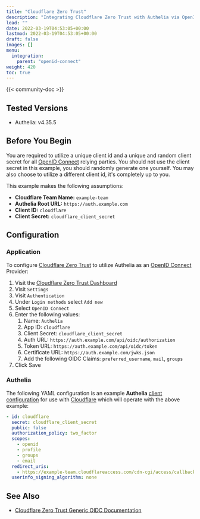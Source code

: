 ```yaml
---
title: "Cloudflare Zero Trust"
description: "Integrating Cloudflare Zero Trust with Authelia via OpenID Connect."
lead: ""
date: 2022-03-19T04:53:05+00:00
lastmod: 2022-03-19T04:53:05+00:00
draft: false
images: []
menu:
  integration:
    parent: "openid-connect"
weight: 420
toc: true
---
```


{{< community-doc >}}

## Tested Versions

- Authelia: v4.35.5

## Before You Begin

You are required to utilize a unique client id and a unique and random client secret for all [OpenID Connect] relying
parties. You should not use the client secret in this example, you should randomly generate one yourself. You may also
choose to utilize a different client id, it's completely up to you.

This example makes the following assumptions:

- **Cloudflare Team Name:** `example-team`
- **Authelia Root URL:** `https://auth.example.com`
- **Client ID:** `cloudflare`
- **Client Secret:** `cloudflare_client_secret`

## Configuration

### Application

To configure [Cloudflare Zero Trust] to utilize Authelia as an [OpenID Connect] Provider:

1. Visit the [Cloudflare Zero Trust Dashboard](https://dash.teams.cloudflare.com)
2. Visit `Settings`
3. Visit `Authentication`
4. Under `Login nethods` select `Add new`
5. Select `OpenID Connect`
6. Enter the following values:
   1. Name: `Authelia`
   2. App ID: `cloudflare`
   3. Client Secret: `cloudflare_client_secret`
   4. Auth URL: `https://auth.example.com/api/oidc/authorization`
   5. Token URL: `https://auth.example.com/api/oidc/token`
   6. Certificate URL: `https://auth.example.com/jwks.json`
   7. Add the following OIDC Claims: `preferred_username`, `mail`, `groups`
7. Click Save

### Authelia

The following YAML configuration is an example **Authelia**
[client configuration](../../../configuration/identity-providers/open-id-connect.md#clients) for use with [Cloudflare]
which will operate with the above example:

```yaml
- id: cloudflare
  secret: cloudflare_client_secret
  public: false
  authorization_policy: two_factor
  scopes:
    - openid
    - profile
    - groups
    - email
  redirect_uris:
    - https://example-team.cloudflareaccess.com/cdn-cgi/access/callback
  userinfo_signing_algorithm: none
```

## See Also

- [Cloudflare Zero Trust Generic OIDC Documentation](https://developers.cloudflare.com/cloudflare-one/identity/idp-integration/generic-oidc/)

[Cloudflare]: https://www.cloudflare.com/
[Cloudflare Zero Trust]: https://www.cloudflare.com/products/zero-trust/
[OpenID Connect]: ../../openid-connect/introduction.md
